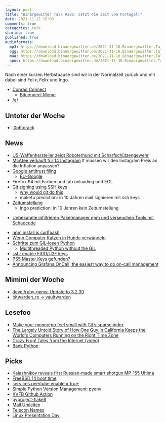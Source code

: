 ```yaml
---
layout: post
title: "Binärgewitter Talk #286: Jetzt die Zeit von Portugal!"
date: 2021-11-12 15:00
comments: true
categories: talk
sharing: true
published: true
audioformats:
  mp3: https://download.binaergewitter.de/2021-11-10.Binaergewitter.Talk.286.mp3
  ogg: https://download.binaergewitter.de/2021-11-10.Binaergewitter.Talk.286.ogg
  m4a: https://download.binaergewitter.de/2021-11-10.Binaergewitter.Talk.286.m4a
  opus: https://download.binaergewitter.de/2021-11-10.Binaergewitter.Talk.286.opus
---
```

Nach einer kurzen Herbstpause sind wir in der Normalzeit zurück und mit dabei sind Felix, Felix und Ingo.

- [Conrad Connect]( https://www.heise.de/news/Smart-Home-Conrad-Connect-stellt-Dienst-im-Dezember-ein-6261875.html )
  * [Bitconnect Meme]( https://www.youtube.com/watch?v=AwDbx-nuQ5o )
- [/e/]( https://linuxnews.de/2021/10/aus-e-wird-murena-zum-teil/ )

## Untoter der Woche
- [l0phtcrack]( https://gitlab.com/l0phtcrack )

## News
- [US-Waffenhersteller zeigt Roboterhund mit Scharfschützengewehr]( https://www.heise.de/news/US-Waffenhersteller-zeigt-Roboterhund-mit-Scharfschuetzengewehr-6217703.html )
- [McAfee verkauft für 14 Instagram]( https://www.heise.de/news/McAfee-wird-in-einem-14-Milliarden-Dollar-Deal-von-Finanzinvestoren-uebernommen-6261044.html ) # müssen wir den Instagram Preis an die Inflation anpassen?
- [Google antitrust filing]( https://twitter.com/fasterthanlime/status/1452059536743874562 )
  * [EU-Google]( https://www.tagesschau.de/wirtschaft/eu-gericht-google-103.html )
- Firefox 94 mit Farben und tab unloading und EGL
- [Git signing using SSH keys]( https://twitter.com/damienmiller/status/1452796122250940418 )
  * [why would git do this]( https://i.imgflip.com/5tp8o3.jpg )
  * makefu prediction: in 10 Jahren mail signieren mit ssh keys
- [Zeitumstellung]( https://yro.slashdot.org/story/21/11/07/0133228/as-debate-drags-on-in-europe-the-fate-of-daylight-saving-time-remains-in-limbo )
  * Ingo prediction: in 10 Jahren kein Zeitumstellung
* [Unbekannte infiltrieren Paketmanager npm und verseuchen Tools mit Schadcode]( https://www.heise.de/news/Unbekannte-infiltrieren-Paketmanager-npm-und-verseuchen-Tools-mit-Schadcode-6260153.html )
- [npm install is curl|bash]( https://btao.org/2021/09/09/npm-install-is-curl-bash/ )
- [Wenn Computer Katzen in Hunde verwandeln]( https://www.heise.de/news/l-f-Wenn-Computer-Katzen-in-Hunde-verwandeln-6254527.html? ) 
- [Schritte zum GIL-losen Python]( https://lukasz.langa.pl/5d044f91-49c1-4170-aed1-62b6763e6ad0/ )
  * [Multithreaded Python without the GIL](https://docs.google.com/document/d/18CXhDb1ygxg-YXNBJNzfzZsDFosB5e6BfnXLlejd9l0/edit#)
- [ssh: enable FIDO/U2F keys]( https://cgit.freebsd.org/src/commit/?id=e9a994639b2af232f994ba2ad23ca45a17718d2b )
- [PS5 Master Keys gefunden?]( https://www.eurogamer.net/articles/2021-11-08-playstation-hackers-claim-major-ps5-breakthrough )
- [Announcing Grafana OnCall, the easiest way to do on-call management]( https://grafana.com/blog/2021/11/09/announcing-grafana-oncall/ )

## Mimimi der Woche
- [devel/ruby-gems: Update to 3.2.30]( https://bugs.freebsd.org/bugzilla/show_bug.cgi?id=258108 )
- [bitwarden_rs -> vaultwarden]( https://github.com/dani-garcia/vaultwarden/releases/tag/1.21.0 )

## Lesefoo
- [Make your monorepo feel small with Git’s sparse index]( https://github.blog/2021-11-10-make-your-monorepo-feel-small-with-gits-sparse-index/ )
- [The Largely Untold Story of How One Guy in California Keeps the World's Computers Running on the Right Time Zone]( https://onezero.medium.com/the-largely-untold-story-of-how-one-guy-in-california-keeps-the-worlds-computers-on-the-right-time-a97a5493bf73 )
- [Crazy Frog! Tales from the Internet (video)]( https://www.youtube.com/watch?v=qfUTE45EEys )
- [Bank Python]( https://calpaterson.com/bank-python.html )

## Picks
- [Kalashnikov reveals first Russian-made smart shotgun MP-155 Ultima]( https://www.youtube.com/watch?v=eQsp34zo6aE )
- [FreeBSD 14 boot time]( https://twitter.com/cperciva/status/1456817015830712322 )
- [services.peertube.enable = true;]( https://github.com/NixOS/nixpkgs/pull/119110 )
- [Simple Python Version Management: pyenv]( https://github.com/pyenv/pyenv )
- [XVFB Github Action]( https://github.com/marketplace/actions/gabrielbb-xvfb-action )
- [pyproject-flake8]( https://github.com/csachs/pyproject-flake8 )
- [Mail Umleiten](https://www.ggbs.de/extensions/SimpleMailRedirection.html )
- [Telecon Names]( https://github.com/cplusplus/LEWG/wiki/Telecon-Names )
- [Linux Presentation Day]( https://linuxnews.de/2021/10/linux-presentation-day-2021-2/ )


